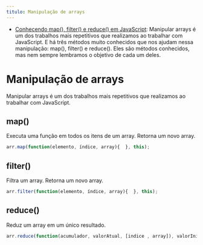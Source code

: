 ```yaml
---
titulo: Manipulação de arrays
---
```

- [Conhecendo map(), filter() e reduce() em JavaScript](https://hcode.com.br/blog/conhecendo-map-filter-reduce-em-javascript): Manipular arrays é um dos trabalhos mais repetitivos que realizamos ao trabalhar com JavaScript. E há três métodos muito conhecidos que nos ajudam nessa manipulação: map(), filter() e reduce(). Eles são métodos conhecidos, mas nem sempre lembramos o objetivo de cada um deles.

# Manipulação de arrays

Manipular arrays é um dos trabalhos mais repetitivos que realizamos ao trabalhar com JavaScript.

## map()

Executa uma função em todos os itens de um array. Retorna um novo array.

~~~javascript
arr.map(function(elemento, índice, array){  }, this);
~~~

## filter()

Filtra um array. Retorna um novo array.

~~~javascript
arr.filter(function(elemento, índice, array){  }, this);
~~~

## reduce()

Reduz um array em um único resultado.

~~~javascript
arr.reduce(function(acumulador, valorAtual, [indice , array]), valorInicial);
~~~
